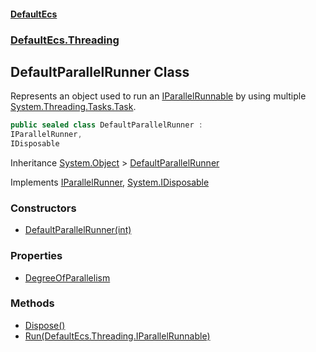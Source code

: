 #### [DefaultEcs](./index.md 'index')
### [DefaultEcs.Threading](./DefaultEcs-Threading.md 'DefaultEcs.Threading')
## DefaultParallelRunner Class
Represents an object used to run an [IParallelRunnable](./DefaultEcs-Threading-IParallelRunnable.md 'DefaultEcs.Threading.IParallelRunnable') by using multiple [System.Threading.Tasks.Task](https://docs.microsoft.com/en-us/dotnet/api/System.Threading.Tasks.Task 'System.Threading.Tasks.Task').  
```C#
public sealed class DefaultParallelRunner :
IParallelRunner,
IDisposable
```
Inheritance [System.Object](https://docs.microsoft.com/en-us/dotnet/api/System.Object 'System.Object') &gt; [DefaultParallelRunner](./DefaultEcs-Threading-DefaultParallelRunner.md 'DefaultEcs.Threading.DefaultParallelRunner')  

Implements [IParallelRunner](./DefaultEcs-Threading-IParallelRunner.md 'DefaultEcs.Threading.IParallelRunner'), [System.IDisposable](https://docs.microsoft.com/en-us/dotnet/api/System.IDisposable 'System.IDisposable')  
### Constructors
- [DefaultParallelRunner(int)](./DefaultEcs-Threading-DefaultParallelRunner-DefaultParallelRunner(int).md 'DefaultEcs.Threading.DefaultParallelRunner.DefaultParallelRunner(int)')
### Properties
- [DegreeOfParallelism](./DefaultEcs-Threading-DefaultParallelRunner-DegreeOfParallelism.md 'DefaultEcs.Threading.DefaultParallelRunner.DegreeOfParallelism')
### Methods
- [Dispose()](./DefaultEcs-Threading-DefaultParallelRunner-Dispose().md 'DefaultEcs.Threading.DefaultParallelRunner.Dispose()')
- [Run(DefaultEcs.Threading.IParallelRunnable)](./DefaultEcs-Threading-DefaultParallelRunner-Run(DefaultEcs-Threading-IParallelRunnable).md 'DefaultEcs.Threading.DefaultParallelRunner.Run(DefaultEcs.Threading.IParallelRunnable)')
